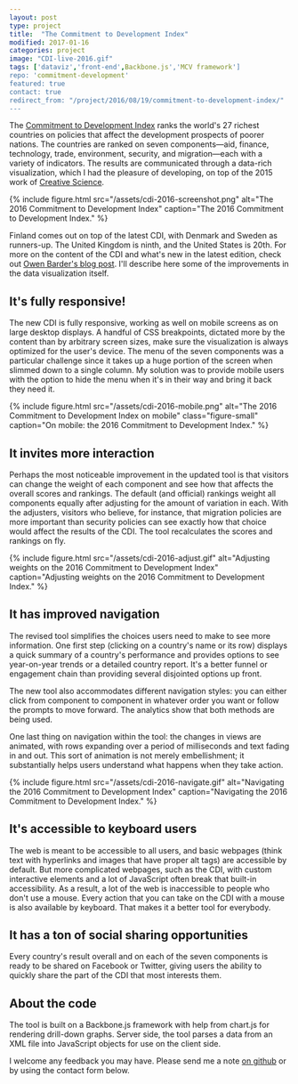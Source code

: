 ```yaml
---
layout: post
type: project
title:  "The Commitment to Development Index"
modified: 2017-01-16
categories: project
image: "CDI-live-2016.gif"
tags: ['dataviz','front-end',Backbone.js','MCV framework']
repo: 'commitment-development'
featured: true
contact: true
redirect_from: "/project/2016/08/19/commitment-to-development-index/"
---
```

The [Commitment to Development Index][commitment-development-index] ranks the world's 27 richest countries on policies that affect the development prospects of poorer nations. The countries are ranked on seven components—aid, finance, technology, trade, environment, security, and migration—each with a variety of indicators. The results are communicated through a data-rich visualization, which I had the pleasure of developing, on top of the 2015 work of [Creative Science][creative-science].

{% include figure.html src="/assets/cdi-2016-screenshot.png" alt="The 2016 Commitment to Development Index"  caption="The 2016 Commitment to Development Index." %}

Finland comes out on top of the latest CDI, with Denmark and Sweden as runners-up. The United Kingdom is ninth, and the United States is 20th. For more on the content of the CDI and what's new in the latest edition, check out [Owen Barder's blog post][cdi-blog]. I'll describe here some of the improvements in the data visualization itself.

## It's fully responsive!

The new CDI is fully responsive, working as well on mobile screens as on large desktop displays. A handful of CSS breakpoints, dictated more by the content than by arbitrary screen sizes, make sure the visualization is always optimized for the user's device. The menu of the seven components was a particular challenge since it takes up a huge portion of the screen when slimmed down to a single column. My solution was to provide mobile users with the option to hide the menu when it's in their way and bring it back they need it.

{% include figure.html src="/assets/cdi-2016-mobile.png" alt="The 2016 Commitment to Development Index on mobile" class="figure-small" caption="On mobile: the 2016 Commitment to Development Index." %}

## It invites more interaction

Perhaps the most noticeable improvement in the updated tool is that visitors can change the weight of each component and see how that affects the overall scores and rankings. The default (and official) rankings weight all components equally after adjusting for the amount of variation in each. With the adjusters, visitors who believe, for instance, that migration policies are more important than security policies can see exactly how that choice would affect the results of the CDI. The tool recalculates the scores and rankings on fly.

{% include figure.html src="/assets/cdi-2016-adjust.gif" alt="Adjusting weights on the 2016 Commitment to Development Index"  caption="Adjusting weights on the 2016 Commitment to Development Index." %}

## It has improved navigation

The revised tool simplifies the choices users need to make to see more information. One first step (clicking on a country's name or its row) displays a quick summary of a country's performance and provides options to see year-on-year trends or a detailed country report. It's a better funnel or engagement chain than providing several disjointed options up front.

The new tool also accommodates different navigation styles: you can either click from component to component in whatever order you want or follow the prompts to move forward. The analytics show that both methods are being used.

One last thing on navigation within the tool: the changes in views are animated, with rows expanding over a period of milliseconds and text fading in and out. This sort of animation is not merely embellishment; it substantially helps users understand what happens when they take action.

{% include figure.html src="/assets/cdi-2016-navigate.gif" alt="Navigating the 2016 Commitment to Development Index"  caption="Navigating the 2016 Commitment to Development Index." %}

## It's accessible to keyboard users

The web is meant to be accessible to all users, and basic webpages (think text with hyperlinks and images that have proper alt tags) are accessible by default. But more complicated webpages, such as the CDI, with custom interactive elements and a lot of JavaScript often break that built-in accessibility. As a result, a lot of the web is inaccessible to people who don't use a mouse. Every action that you can take on the CDI with a mouse is also available by keyboard. That makes it a better tool for everybody.

## It has a ton of social sharing opportunities

Every country's result overall and on each of the seven components is ready to be shared on Facebook or Twitter, giving users the ability to quickly share the part of the CDI that most interests them.

## About the code

The tool is built on a Backbone.js framework with help from chart.js for rendering drill-down graphs. Server side, the tool parses a data from an XML file into JavaScript objects for use on the client side.

I welcome any feedback you may have. Please send me a note [on github][github] or by using the contact form below.

[commitment-development-index]: http://www.cgdev.org/cdi
[creative-science]: http://creativesci.co
[cdi-blog]: http://www.cgdev.org/blog/2016-commitment-development-index-rankings-how-all-countries-can-do-more-protect-global
[github]: https://github.com/ostermanj
